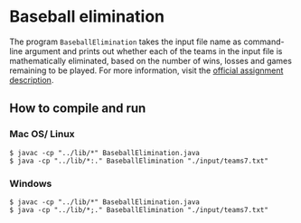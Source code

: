 # Baseball elimination

The program `BaseballElimination` takes the input file name as  command-line argument and prints out whether each of the teams in the input file is mathematically eliminated, based on the number of wins, losses and games remaining to be played. For more information, visit the [official assignment description](http://coursera.cs.princeton.edu/algs4/assignments/baseball.html).

## How to compile and run

### Mac OS/ Linux

```
$ javac -cp "../lib/*" BaseballElimination.java
$ java -cp "../lib/*:." BaseballElimination "./input/teams7.txt"
```

### Windows

```
$ javac -cp "../lib/*" BaseballElimination.java
$ java -cp "../lib/*;." BaseballElimination "./input/teams7.txt"
